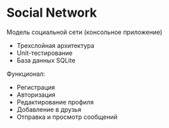# Social Network
Модель социальной сети (консольное приложение) 
* Трехслойная архитектура 
* Unit-тестирование
* База данных SQLite

Функционал:
* Регистрация
* Авторизация
* Редактирование профиля
* Добавление в друзья
* Отправка и просмотр сообщений
